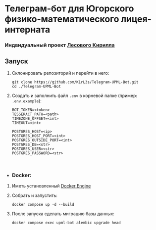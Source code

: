 # Телеграм-бот для Югорского физико-математического лицея-интерната
### Индвидуальный проект [Лесового Кирилла](https://hello.k1rles.ru)

## Запуск

1. Склонировать репозиторий и перейти в него:

    ```
    git clone https://github.com/K1rL3s/Telegram-UPML-Bot.git
    cd ./Telegram-UPML-Bot
    ```

2. Создать и заполнить файл `.env` в корневой папке (пример: `.env.example`):

    ```
    BOT_TOKEN=<token>
    TESSERACT_PATH=<path>
    TIMEZONE_OFFSET=<int>
    TIMEOUT=<int>
    
    POSTGRES_HOST=<ip>
    POSTGRES_HOST_PORT=<int>
    POSTGRES_OUTSIDE_PORT=<int>
    POSTGRES_DB=<str>
    POSTGRES_USER=<str>
    POSTGRES_PASSWORD=<str>
    ```

<br>

- ### Docker:

1. Иметь установленный [Docker Engine](https://docs.docker.com/engine/)

2. Собрать и запустить:

    ```
    docker compose up -d --build
    ```

3. После запуска сделать миграцию базы данных:

    ```
    docker compose exec upml-bot alembic upgrade head
    ```
